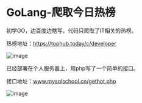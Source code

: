 # GoLang-爬取今日热榜

初学GO，边百度边瞎写，代码只爬取了IT相关的热榜。

热榜地址：https://tophub.today/c/developer

![image](https://user-images.githubusercontent.com/55128887/146345758-7347ce0e-e67f-49e8-a0b9-02bf1c1ce8b2.png)


已经部署在个人服务器上，用php写了一个简单的接口。

接口地址：www.mysqlschool.cn/gethot.php

![image](https://user-images.githubusercontent.com/55128887/146345882-9a932557-594d-4dcf-aa69-38333e13173c.png)
